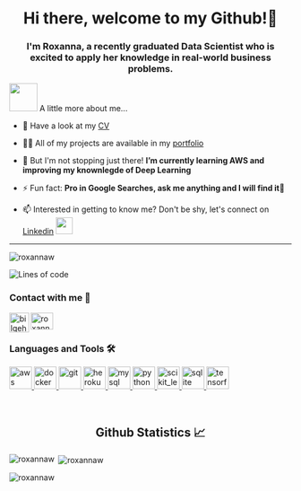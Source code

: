 <h1 align="center">Hi there, welcome to my Github!👋</h1>
<h3 align="center">I'm Roxanna, a recently graduated Data Scientist who is excited to apply her knowledge in real-world business problems.</h3>


<img src="https://media.giphy.com/media/VgCDAzcKvsR6OM0uWg/giphy.gif" width="50"> A little more about me...  

- 📄 Have a look at my [CV](https://drive.google.com/file/d/1a1Yw5r3T72sZ7v4wHIWHvTViI6byCZfP/view?usp=sharing)

- 👨‍💻 All of my projects are available in my [portfolio](https://roxannaw.github.io/Portfolio/)

- 🌱 But I'm not stopping just there! **I’m currently learning AWS and improving my knownlegde of Deep Learning**

- ⚡ Fun fact: **Pro in Google Searches, ask me anything and I will find it🧐**

- 📫 Interested in getting to know me? Don't be shy, let's connect on [Linkedin](https://www.linkedin.com/in/roxannawijtsma/) <img src="https://media.giphy.com/media/LnQjpWaON8nhr21vNW/giphy.gif" width="30">

---
<!--START_SECTION:waka-->

<!--START_SECTION_PROFILE_VIEWS:readme-info-->
<!--END_SECTION_PROFILE_VIEWS:readme-info-->

<!--START_SECTION_LINES_OF_CODE:readme-info-->
<!--END_SECTION_LINES_OF_CODE:readme-info-->

<!--START_CONTRIBUTIONS:readme-info-->
<!--END_CONTRIBUTIONS:readme-info-->

<!--START_SECTION_DAILY_COMMIT:readme-info-->
<!--END_SECTION_DAILY_COMMIT:readme-info-->

<!--START_SECTION_WEEKLY_COMMIT:readme-info-->
<!--END_SECTION_WEEKLY_COMMIT:readme-info-->

<!--START_SECTION_LANGUAGE:readme-info-->
<!--END_SECTION_LANGUAGE:readme-info-->

<!--END_SECTION:waka-->

<p align="left"> <img src="https://komarev.com/ghpvc/?username=roxannaw&label=Profile%20views&color=0e75b6&style=flat" alt="roxannaw" /> </p>


![Lines of code](https://img.shields.io/badge/From%20Hello%20World%20I%27ve%20Written-3.0%20million%20lines%20of%20code-blue)


### Contact with me 📝
<p align="left">
<a href="https://www.linkedin.com/in/roxannawijtsma/" target="blank"><img align="left" alt="bilgehangecici | LinkedIn" width="35px" src="https://i.pinimg.com/originals/de/b4/6f/deb46f02a59e3b3a2aa58fac16290d63.gif"/>
<a href="https://codesandbox.com/roxanna wijtsma" target="blank"><img align="center" src="https://cdn.jsdelivr.net/npm/simple-icons@3.0.1/icons/codesandbox.svg" alt="roxanna wijtsma" height="30" width="40" /></a>
</p>



### Languages and Tools 🛠 
<p align="left"> <a href="https://aws.amazon.com" target="_blank"> <img src="https://devicons.github.io/devicon/devicon.git/icons/amazonwebservices/amazonwebservices-original-wordmark.svg" alt="aws" width="40" height="40"/> </a> <a href="https://www.docker.com/" target="_blank"> <img src="https://devicons.github.io/devicon/devicon.git/icons/docker/docker-original-wordmark.svg" alt="docker" width="40" height="40"/> </a> <a href="https://git-scm.com/" target="_blank"> <img src="https://www.vectorlogo.zone/logos/git-scm/git-scm-icon.svg" alt="git" width="40" height="40"/> </a> <a href="https://heroku.com" target="_blank"> <img src="https://www.vectorlogo.zone/logos/heroku/heroku-icon.svg" alt="heroku" width="40" height="40"/> </a> <a href="https://www.mysql.com/" target="_blank"> <img src="https://devicons.github.io/devicon/devicon.git/icons/mysql/mysql-original-wordmark.svg" alt="mysql" width="40" height="40"/> </a> <a href="https://www.python.org" target="_blank"> <img src="https://devicons.github.io/devicon/devicon.git/icons/python/python-original.svg" alt="python" width="40" height="40"/> </a> <a href="https://scikit-learn.org/" target="_blank"> <img src="https://upload.wikimedia.org/wikipedia/commons/0/05/Scikit_learn_logo_small.svg" alt="scikit_learn" width="40" height="40"/> </a> <a href="https://www.sqlite.org/" target="_blank"> <img src="https://www.vectorlogo.zone/logos/sqlite/sqlite-icon.svg" alt="sqlite" width="40" height="40"/> </a> <a href="https://www.tensorflow.org" target="_blank"> <img src="https://www.vectorlogo.zone/logos/tensorflow/tensorflow-icon.svg" alt="tensorflow" width="40" height="40"/> </a> </p>

<br/>

  <h2 align="center"> Github Statistics 📈 </h2>
  

<p><img align="left" src="https://github-readme-stats.vercel.app/api/top-langs?username=roxannaw&show_icons=true&locale=en&layout=compact" alt="roxannaw" /></p>

<p>&nbsp;<img align="center" src="https://github-readme-stats.vercel.app/api?username=roxannaw&show_icons=true&locale=en" alt="roxannaw" /></p>


<p align="left"> <img src="https://komarev.com/ghpvc/?username=roxannaw&label=Profile%20views&color=0e75b6&style=flat" alt="roxannaw" /> </p>
